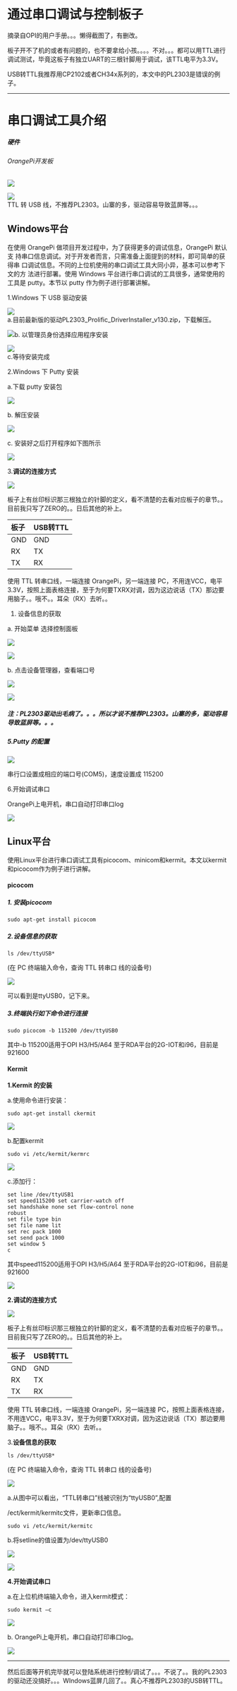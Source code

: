 # 通过串口调试与控制板子

摘录自OPI的用户手册。。。懒得截图了，有删改。

板子开不了机的或者有问题的，也不要拿给小孩。。。。不对。。。都可以用TTL进行调试测试，毕竟这板子有独立UART的三根针脚用于调试，该TTL电平为3.3V。

USB转TTL我推荐用CP2102或者CH34x系列的，本文中的PL2303是错误的例子。

---

# 串口调试工具介绍

##### 硬件

###### OrangePi开发板

![](/assets/clip_image002.gif)

![](/assets/clip_image0.jpg)  
TTL 转 USB 线，不推荐PL2303。山寨的多，驱动容易导致蓝屏等。。。

## Windows平台

在使用 OrangePi 做项目开发过程中，为了获得更多的调试信息，OrangePi 默认支 持串口信息调试。对于开发者而言，只需准备上面提到的材料，即可简单的获得串 口调试信息。不同的上位机使用的串口调试工具大同小异，基本可以参考下文的方 法进行部署。使用 Windows 平台进行串口调试的工具很多，通常使用的工具是 putty。本节以 putty 作为例子进行部署讲解。

1.Windows 下 USB 驱动安装

![](/assets/dsfsfs.jpg)  
a.目前最新版的驱动PL2303\_Prolific\_DriverInstaller\_v130.zip，下载解压。

![](/assets/clip_image008.jpg)b. 以管理员身份选择应用程序安装

![](/assets/dsdds.jpg)  
c.等待安装完成

2.Windows 下 Putty 安装

a.下载 putty 安装包

![](/assets/fdf.jpg)

b. 解压安装

![](/assets/dsgdsg.jpg)

c. 安装好之后打开程序如下图所示

![](/assets/clip_image016.jpg)

3.**调试的连接方式**

![](/assets/clip_image018.jpg)

板子上有丝印标识那三根独立的针脚的定义，看不清楚的去看对应板子的章节。。目前我只写了ZERO的。。日后其他的补上。

| 板子 | USB转TTL |
| :--- | :--- |
| GND | GND |
| RX | TX |
| TX | RX |

使用 TTL 转串口线，一端连接 OrangePi，另一端连接 PC，不用连VCC，电平3.3V，按照上面表格连接，至于为何要TXRX对调，因为这边说话（TX）那边要用脑子。。哦不。。耳朵（RX）去听。。

1. 设备信息的获取

a. 开始菜单 选择控制面板

![](/assets/clip_image020.jpg)

![](/assets/clip_image023.jpg)

b. 点击设备管理器，查看端口号

![](/assets/clip_image025.jpg)

![](/assets/clip_image027.jpg)

##### 注：PL2303驱动出毛病了。。。所以才说不推荐PL2303。山寨的多，驱动容易导致蓝屏等。。。

##### 5.Putty 的配置

![](/assets/clip_image029.jpg)

串行口设置成相应的端口号\(COM5\)，速度设置成 115200

6.开始调试串口

OrangePi上电开机，串口自动打印串口log

![](/assets/clip_image031.jpg)

## Linux平台

使用Linux平台进行串口调试工具有picocom、minicom和kermit。本文以kermit和picocom作为例子进行讲解。

#### picocom

##### 1. 安装picocom

```
sudo apt-get install picocom
```

##### 2.**设备信息的获取**

```
ls /dev/ttyUSB*
```

\(在 PC 终端输入命令，查询 TTL 转串口 线的设备号\)

![](/assets/clip_image042.jpg)

可以看到是ttyUSB0，记下来。

##### 3.终端执行如下命令进行连接

```
sudo picocom -b 115200 /dev/ttyUSB0
```

其中-b 115200适用于OPI H3/H5/A64 至于RDA平台的2G-IOT和i96，目前是921600

#### Kermit

**1.Kermit 的安装**

a.使用命令进行安装：

```
sudo apt-get install ckermit
```

![](/assets/clip_image033.jpg)

b.配置kermit

```
sudo vi /etc/kermit/kermrc
```

![](/assets/clip_image034.jpg)

c.添加行：

```
set line /dev/ttyUSB1
set speed115200 set carrier-watch off
set handshake none set flow-control none
robust
set file type bin
set file name lit
set rec pack 1000
set send pack 1000
set window 5
c
```

其中speed115200适用于OPI H3/H5/A64 至于RDA平台的2G-IOT和i96，目前是921600

![](/assets/clip_image037.jpg)

**2.调试的连接方式**

![](/assets/clip_image018.jpg)

板子上有丝印标识那三根独立的针脚的定义，看不清楚的去看对应板子的章节。。目前我只写了ZERO的。。日后其他的补上。

| 板子 | USB转TTL |
| :--- | :--- |
| GND | GND |
| RX | TX |
| TX | RX |

使用 TTL 转串口线，一端连接 OrangePi，另一端连接 PC，按照上面表格连接，不用连VCC，电平3.3V，至于为何要TXRX对调，因为这边说话（TX）那边要用脑子。。哦不。。耳朵（RX）去听。。

3.**设备信息的获取**

```
ls /dev/ttyUSB*
```

\(在 PC 终端输入命令，查询 TTL 转串口 线的设备号\)

![](/assets/clip_image042.jpg)

a.从图中可以看出，“TTL转串口”线被识别为“ttyUSB0”,配置

/ect/kermit/kermitc文件，更新串口信息。

```
sudo vi /etc/kermit/kermitc
```

b.将setline的值设置为/dev/ttyUSB0

![](/assets/clip_image043.jpg)

![](file:///D:/Temp/msohtmlclip1/01/clip_image035.gif)

**4.开始调试串口**

a.在上位机终端输入命令，进入kermit模式：

```
sudo kermit –c
```

![](/assets/clip_image044.png)

b. OrangePi上电开机，串口自动打印串口log。

![](/assets/clip_image046.png)

---

然后后面等开机完毕就可以登陆系统进行控制/调试了。。。不说了。。我的PL2303的驱动还没搞好。。。WIndows蓝屏几回了。。真心不推荐PL2303的USB转TTL。

